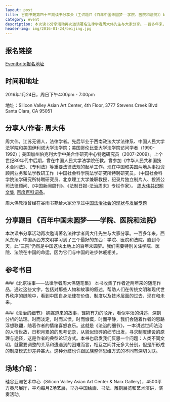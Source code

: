 ```yaml
---
layout: post
title: 谷雨书苑第四十三期读书分享会（主讲题目《百年中国未圆梦——学院、医院和法院》）by 周大伟
category: event
description: 本次读书分享活动再次邀请著名法律学者周大伟先生与大家分享。一百多年来，西风东渐，中国从西方文明学习到了三个最好的东西：学院、医院和法院。直到今天，此“三院”仍然是中国这块土地上的百年未圆梦。我们需要特别关注学院、医院、法院在中国的命运，因为它们与中国的进步休戚相关。
header-img: img/2016-01-24/beijing.jpg
---
```




## 报名链接
[Eventbrite报名地址](https://www.eventbrite.com/e/)

## 时间和地址
2016年1月24日，周日下午4:00pm - 7:00pm

地址：Silicon Valley Asian Art Center, 4th Floor, 3777 Stevens Creek Blvd Santa Clara, CA 95051

## 分享人/作者: 周大伟
周大伟，江苏无锡人，法律学者。先后毕业于西南政法大学法律系、中国人民大学法学院和美国伊利诺大学法学院；美国哥伦比亚大学法学院访问学者（1990-1992）；美国加州伯克利大学中美合作研究中心特邀研究员（2007-2009）。上个世纪80年代中后期，曾在中国人民大学法学院任教。曾参加《中华人民共和国技术合同法》、《专利法》等重要法律法规的起草工作。现在中国和美国两地从事投资顾问业务和法学教研工作（中国社会科学院法学研究所特聘研究员。（中国社会科学院法学研究所特聘研究员、北京理工大学兼职教授，纪录片独立制片人、投资公司法律顾问、《中国新闻周刊》、《法制日报-法治周末》专栏作家）。
[周大伟共识网文集](http://www.21ccom.net/plus/view.php?aid=57544), [百度百科词条](http://baike.baidu.com/view/1389485.htm)。

周大伟教授曾经在谷雨书苑给大家分享过[中国法治社会的现状与发展专题](http://www.valleyrain.org/event/2015/08/30/details-about-ruling-by-law)

## 分享题目 《百年中国未圆梦——学院、医院和法院》
本次读书分享活动再次邀请著名法律学者周大伟先生与大家分享。一百多年来，西风东渐，中国从西方文明学习到了三个最好的东西：学院、医院和法院。直到今天，此“三院”仍然是中国这块土地上的百年未圆梦。我们需要特别关注学院、医院、法院在中国的命运，因为它们与中国的进步休戚相关。


## 参考书目

###《北京往事——法律学者周大伟随笔集》
本书收集了作者近两年来的随笔作品，通过这些文字，包括对那些人物和故事的叙述，帮助人们在传统文明和现代世界秩序的缝隙中，看到中国自身法律在价值、制度以及技术层面的过去、现在和未来。


###《法治的细节》
娓娓道来的故事，铿锵有力的驳斥，看似平淡的讲述，深刻分析的法理。时而淡定，时而义愤，时而慷慨，时而平静，我们会随着作者的思路浮想联翩，随着作者的情绪喜怒哀乐。这就是《法治的细节》，一本讲述世间法治的人情世故，日积月累的的思考记录，从貌似琐碎的细节出发，寻求制度建设的原理与途径，这是作者的典型论证方式。本书也启发我们反思一个问题：人类不同文明，就需要调整的关系和遭遇到的困难而言，相互之间并无多大分别，但是所形成的制度模式却差异甚大。这种分歧也许跟民族整体思维方式的不同有深切关联。


## 场地介绍：
硅谷亚洲艺术中心（Silicon Valley Asian Art Center & Narx Gallery），4500平方英尺展厅，平均每月2场艺展，举办中国绘画、书法、雕刻展览和艺术演讲，演奏活动。
